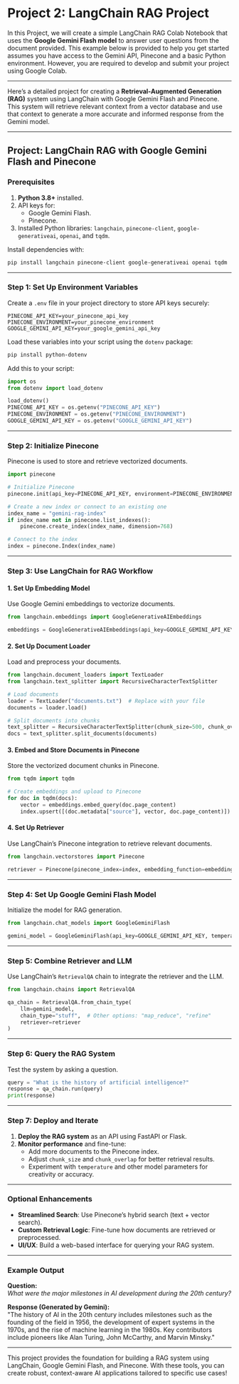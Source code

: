 # Project 2: LangChain RAG Project

In this Project, we will create a simple LangChain RAG Colab Notebook that uses the **Google Gemini Flash model** to answer user questions from the document provided. This example below is provided to help you get started assumes you have access to the Gemini API, Pinecone and a basic Python environment. However, you are required to develop and submit your project using Google Colab.



---

Here’s a detailed project for creating a **Retrieval-Augmented Generation (RAG)** system using LangChain with Google Gemini Flash and Pinecone. This system will retrieve relevant context from a vector database and use that context to generate a more accurate and informed response from the Gemini model.

---

## **Project: LangChain RAG with Google Gemini Flash and Pinecone**

### Prerequisites
1. **Python 3.8+** installed.
2. API keys for:
   - Google Gemini Flash.
   - Pinecone.
3. Installed Python libraries: `langchain`, `pinecone-client`, `google-generativeai`, `openai`, and `tqdm`.

Install dependencies with:

```bash
pip install langchain pinecone-client google-generativeai openai tqdm
```

---

### Step 1: Set Up Environment Variables
Create a `.env` file in your project directory to store API keys securely:

```plaintext
PINECONE_API_KEY=your_pinecone_api_key
PINECONE_ENVIRONMENT=your_pinecone_environment
GOOGLE_GEMINI_API_KEY=your_google_gemini_api_key
```

Load these variables into your script using the `dotenv` package:

```bash
pip install python-dotenv
```

Add this to your script:

```python
import os
from dotenv import load_dotenv

load_dotenv()
PINECONE_API_KEY = os.getenv("PINECONE_API_KEY")
PINECONE_ENVIRONMENT = os.getenv("PINECONE_ENVIRONMENT")
GOOGLE_GEMINI_API_KEY = os.getenv("GOOGLE_GEMINI_API_KEY")
```

---

### Step 2: Initialize Pinecone
Pinecone is used to store and retrieve vectorized documents.

```python
import pinecone

# Initialize Pinecone
pinecone.init(api_key=PINECONE_API_KEY, environment=PINECONE_ENVIRONMENT)

# Create a new index or connect to an existing one
index_name = "gemini-rag-index"
if index_name not in pinecone.list_indexes():
    pinecone.create_index(index_name, dimension=768)

# Connect to the index
index = pinecone.Index(index_name)
```

---

### Step 3: Use LangChain for RAG Workflow

#### 1. **Set Up Embedding Model**
Use Google Gemini embeddings to vectorize documents.

```python
from langchain.embeddings import GoogleGenerativeAIEmbeddings

embeddings = GoogleGenerativeAIEmbeddings(api_key=GOOGLE_GEMINI_API_KEY)
```

#### 2. **Set Up Document Loader**
Load and preprocess your documents.

```python
from langchain.document_loaders import TextLoader
from langchain.text_splitter import RecursiveCharacterTextSplitter

# Load documents
loader = TextLoader("documents.txt")  # Replace with your file
documents = loader.load()

# Split documents into chunks
text_splitter = RecursiveCharacterTextSplitter(chunk_size=500, chunk_overlap=50)
docs = text_splitter.split_documents(documents)
```

#### 3. **Embed and Store Documents in Pinecone**
Store the vectorized document chunks in Pinecone.

```python
from tqdm import tqdm

# Create embeddings and upload to Pinecone
for doc in tqdm(docs):
    vector = embeddings.embed_query(doc.page_content)
    index.upsert([(doc.metadata["source"], vector, doc.page_content)])
```

#### 4. **Set Up Retriever**
Use LangChain’s Pinecone integration to retrieve relevant documents.

```python
from langchain.vectorstores import Pinecone

retriever = Pinecone(pinecone_index=index, embedding_function=embeddings.embed_query, text_key="text")
```

---

### Step 4: Set Up Google Gemini Flash Model

Initialize the model for RAG generation.

```python
from langchain.chat_models import GoogleGeminiFlash

gemini_model = GoogleGeminiFlash(api_key=GOOGLE_GEMINI_API_KEY, temperature=0.7)
```

---

### Step 5: Combine Retriever and LLM

Use LangChain’s `RetrievalQA` chain to integrate the retriever and the LLM.

```python
from langchain.chains import RetrievalQA

qa_chain = RetrievalQA.from_chain_type(
    llm=gemini_model,
    chain_type="stuff",  # Other options: "map_reduce", "refine"
    retriever=retriever
)
```

---

### Step 6: Query the RAG System

Test the system by asking a question.

```python
query = "What is the history of artificial intelligence?"
response = qa_chain.run(query)
print(response)
```

---

### Step 7: Deploy and Iterate

1. **Deploy the RAG system** as an API using FastAPI or Flask.
2. **Monitor performance** and fine-tune:
   - Add more documents to the Pinecone index.
   - Adjust `chunk_size` and `chunk_overlap` for better retrieval results.
   - Experiment with `temperature` and other model parameters for creativity or accuracy.

---

### Optional Enhancements
- **Streamlined Search**: Use Pinecone’s hybrid search (text + vector search).
- **Custom Retrieval Logic**: Fine-tune how documents are retrieved or preprocessed.
- **UI/UX**: Build a web-based interface for querying your RAG system.

---

### Example Output

**Question:**  
*What were the major milestones in AI development during the 20th century?*

**Response (Generated by Gemini):**  
"The history of AI in the 20th century includes milestones such as the founding of the field in 1956, the development of expert systems in the 1970s, and the rise of machine learning in the 1980s. Key contributors include pioneers like Alan Turing, John McCarthy, and Marvin Minsky."

---

This project provides the foundation for building a RAG system using LangChain, Google Gemini Flash, and Pinecone. With these tools, you can create robust, context-aware AI applications tailored to specific use cases!